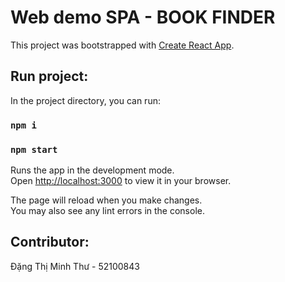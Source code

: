 # Web demo SPA - BOOK FINDER

This project was bootstrapped with [Create React App](https://github.com/facebook/create-react-app).

## Run project: 

In the project directory, you can run:

### `npm i`
### `npm start`

Runs the app in the development mode.\
Open [http://localhost:3000](http://localhost:3000) to view it in your browser.

The page will reload when you make changes.\
You may also see any lint errors in the console.

## Contributor: 
Đặng Thị Minh Thư - 52100843